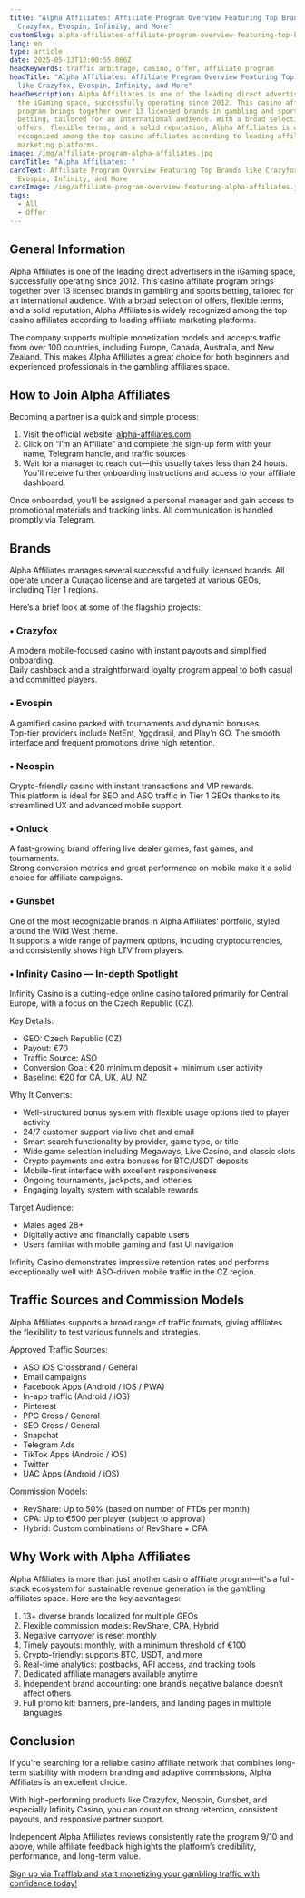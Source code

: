 ```yaml
---
title: "Alpha Affiliates: Affiliate Program Overview Featuring Top Brands like
  Crazyfox, Evospin, Infinity, and More"
customSlug: alpha-affiliates-affiliate-program-overview-featuring-top-brands-like-crazyfox-evospin-infinity-and-more
lang: en
type: article
date: 2025-05-13T12:00:55.866Z
headKeywords: traffic arbitrage, casino, offer, affiliate program
headTitle: "Alpha Affiliates: Affiliate Program Overview Featuring Top Brands
  like Crazyfox, Evospin, Infinity, and More"
headDescription: Alpha Affiliates is one of the leading direct advertisers in
  the iGaming space, successfully operating since 2012. This casino affiliate
  program brings together over 13 licensed brands in gambling and sports
  betting, tailored for an international audience. With a broad selection of
  offers, flexible terms, and a solid reputation, Alpha Affiliates is widely
  recognized among the top casino affiliates according to leading affiliate
  marketing platforms.
image: /img/affiliate-program-alpha-affiliates.jpg
cardTitle: "Alpha Affiliates: "
cardText: Affiliate Program Overview Featuring Top Brands like Crazyfox,
  Evospin, Infinity, and More
cardImage: /img/affiliate-program-overview-featuring-alpha-affiliates.jpg
tags:
  - All
  - Offer
---
```



## General Information

Alpha Affiliates is one of the leading direct advertisers in the iGaming space, successfully operating since 2012. This casino affiliate program brings together over 13 licensed brands in gambling and sports betting, tailored for an international audience. With a broad selection of offers, flexible terms, and a solid reputation, Alpha Affiliates is widely recognized among the top casino affiliates according to leading affiliate marketing platforms.

The company supports multiple monetization models and accepts traffic from over 100 countries, including Europe, Canada, Australia, and New Zealand. This makes Alpha Affiliates a great choice for both beginners and experienced professionals in the gambling affiliates space.



## How to Join Alpha Affiliates

Becoming a partner is a quick and simple process:

1. Visit the official website: [alpha-affiliates.com](https://trafflab.io/en/)
2. Click on “I’m an Affiliate” and complete the sign-up form with your name, Telegram handle, and traffic sources
3. Wait for a manager to reach out—this usually takes less than 24 hours. You'll receive further onboarding instructions and access to your affiliate dashboard.

Once onboarded, you’ll be assigned a personal manager and gain access to promotional materials and tracking links. All communication is handled promptly via Telegram.



## Brands

Alpha Affiliates manages several successful and fully licensed brands. All operate under a Curaçao license and are targeted at various GEOs, including Tier 1 regions.

Here’s a brief look at some of the flagship projects:



### • Crazyfox

A modern mobile-focused casino with instant payouts and simplified onboarding.\
Daily cashback and a straightforward loyalty program appeal to both casual and committed players.



### • Evospin

A gamified casino packed with tournaments and dynamic bonuses.\
Top-tier providers include NetEnt, Yggdrasil, and Play’n GO. The smooth interface and frequent promotions drive high retention.



### • Neospin

Crypto-friendly casino with instant transactions and VIP rewards.\
This platform is ideal for SEO and ASO traffic in Tier 1 GEOs thanks to its streamlined UX and advanced mobile support.



### • Onluck

A fast-growing brand offering live dealer games, fast games, and tournaments.\
Strong conversion metrics and great performance on mobile make it a solid choice for affiliate campaigns.



### • Gunsbet

One of the most recognizable brands in Alpha Affiliates' portfolio, styled around the Wild West theme.\
It supports a wide range of payment options, including cryptocurrencies, and consistently shows high LTV from players.



### • Infinity Casino — In-depth Spotlight

Infinity Casino is a cutting-edge online casino tailored primarily for Central Europe, with a focus on the Czech Republic (CZ).

Key Details:

* GEO: Czech Republic (CZ)
* Payout: €70
* Traffic Source: ASO
* Conversion Goal: €20 minimum deposit + minimum user activity
* Baseline: €20 for CA, UK, AU, NZ

Why It Converts:

* Well-structured bonus system with flexible usage options tied to player activity
* 24/7 customer support via live chat and email
* Smart search functionality by provider, game type, or title
* Wide game selection including Megaways, Live Casino, and classic slots
* Crypto payments and extra bonuses for BTC/USDT deposits
* Mobile-first interface with excellent responsiveness
* Ongoing tournaments, jackpots, and lotteries
* Engaging loyalty system with scalable rewards

Target Audience:

* Males aged 28+
* Digitally active and financially capable users
* Users familiar with mobile gaming and fast UI navigation

Infinity Casino demonstrates impressive retention rates and performs exceptionally well with ASO-driven mobile traffic in the CZ region.



## Traffic Sources and Commission Models

Alpha Affiliates supports a broad range of traffic formats, giving affiliates the flexibility to test various funnels and strategies.

Approved Traffic Sources:

* ASO iOS Crossbrand / General
* Email campaigns
* Facebook Apps (Android / iOS / PWA)
* In-app traffic (Android / iOS)
* Pinterest
* PPC Cross / General
* SEO Cross / General
* Snapchat
* Telegram Ads
* TikTok Apps (Android / iOS)
* Twitter
* UAC Apps (Android / iOS)

Commission Models:

* RevShare: Up to 50% (based on number of FTDs per month)
* CPA: Up to €500 per player (subject to approval)
* Hybrid: Custom combinations of RevShare + CPA



## Why Work with Alpha Affiliates

Alpha Affiliates is more than just another casino affiliate program—it's a full-stack ecosystem for sustainable revenue generation in the gambling affiliates space. Here are the key advantages:

1. 13+ diverse brands localized for multiple GEOs
2. Flexible commission models: RevShare, CPA, Hybrid
3. Negative carryover is reset monthly
4. Timely payouts: monthly, with a minimum threshold of €100
5. Crypto-friendly: supports BTC, USDT, and more
6. Real-time analytics: postbacks, API access, and tracking tools
7. Dedicated affiliate managers available anytime
8. Independent brand accounting: one brand’s negative balance doesn’t affect others
9. Full promo kit: banners, pre-landers, and landing pages in multiple languages



## Conclusion

If you're searching for a reliable casino affiliate network that combines long-term stability with modern branding and adaptive commissions, Alpha Affiliates is an excellent choice.

With high-performing products like Crazyfox, Neospin, Gunsbet, and especially Infinity Casino, you can count on strong retention, consistent payouts, and responsive partner support.

Independent Alpha Affiliates reviews consistently rate the program 9/10 and above, while affiliate feedback highlights the platform’s credibility, performance, and long-term value.

[Sign up via Trafflab and start monetizing your gambling traffic with confidence today!](https://trafflab.io/en/)